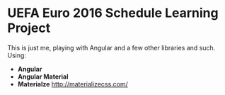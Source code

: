 # UEFA Euro 2016 Schedule Learning Project

This is just me, playing with Angular and a few other libraries and such. Using:

- **Angular**
- **Angular Material**
- **Materialze** http://materializecss.com/ 
